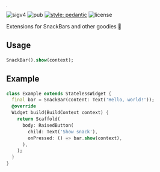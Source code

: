 <img src="https://github.com/arnemolland/snack/blob/master/assets/snack.svg" alt="snack" style="zoom:1%;float: left;" height="72" />

![sigv4](https://github.com/arnemolland/snack/workflows/Dart%20CI/badge.svg) ![pub](https://img.shields.io/pub/v/snack.svg) [![style: pedantic](https://img.shields.io/badge/style-pedantic-9cf)](https://github.com/dart-lang/pedantic) ![license](https://img.shields.io/github/license/arnemolland/dart-dnb.svg)

Extensions for SnackBars and other goodies 🍭

## Usage

```dart
SnackBar().show(context);
```

## Example

```dart
class Example extends StatelessWidget {
  final bar = SnackBar(content: Text('Hello, world!'));
  @override
  Widget build(BuildContext context) {
    return Scaffold(
      body: RaisedButton(
        child: Text('Show snack'),
        onPressed: () => bar.show(context),
      ),
    );
  }
}
```




